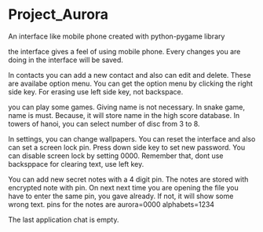 # Project_Aurora
An interface like mobile phone created with python-pygame library

the interface gives a feel of using mobile phone. Every changes you are doing in the interface will be saved.

In contacts you can add a new contact and also can edit and delete. These are availabe option menu.
You can get the option menu by clicking the right side key.
For erasing use left side key, not backspace.

you can play some games. Giving name is not necessary. In snake game, name is must. Because, it will store name in the high score database.
In towers of hanoi, you can select number of disc from 3 to 8.

In settings, you can change wallpapers.
You can reset the interface and also can set a screen lock pin. Press down side key to set new password.
You can disable screen lock by setting 0000.
Remember that, dont use backsppace for clearing text, use left key.

You can add new secret notes with a 4 digit pin. The notes are stored with encrypted note with pin.
On next next time you are opening the file you have to enter the same pin, you gave already.
If not, it will show some wrong text.
pins for the notes are
aurora=0000
alphabets=1234

The last application chat is empty.
